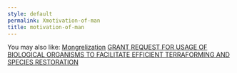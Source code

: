 ```yaml
---
style: default
permalink: Xmotivation-of-man
title: motivation-of-man
---
```

You may also like:
[Mongrelization](http://scp-wiki.net/mongrelization)
[GRANT REQUEST FOR USAGE OF BIOLOGICAL ORGANISMS TO FACILITATE EFFICIENT TERRAFORMING AND SPECIES RESTORATION](http://scp-wiki.net/grant-request-for-usage-of-biological-organisms-to-facilitat)